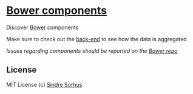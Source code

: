 # [Bower components](http://sindresorhus.com/bower-components)

Discover [Bower](http://twitter.github.com/bower/) components

Make sure to check out the [back-end](https://github.com/sindresorhus/bower-component-list/) to see how the data is aggregated

*Issues regarding components should be reported on the [Bower repo](https://github.com/twitter/bower/issues/new)*


## License

MIT License
(c) [Sindre Sorhus](http://sindresorhus.com)
